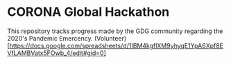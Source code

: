 # CORONA Global Hackathon

This repository tracks progress made by the GDG community regarding the 2020's Pandemic Emercency.
(Volunteer)[https://docs.google.com/spreadsheets/d/1IBM4kgflXM9yhyqE1YpA6Xpf8EVfLAMBVatx5FOwb_4/edit#gid=0]
